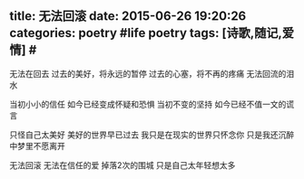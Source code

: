 title: 无法回滚
date: 2015-06-26 19:20:26
categories: poetry #life poetry
tags: [诗歌,随记,爱情]  # <!--more-->
---

无法在回去
过去的美好，将永远的暂停
过去的心塞，将不再的疼痛
无法回流的泪水

<!--more-->

当初小小的信任
如今已经变成怀疑和恐惧
当初不变的坚持
如今已经不值一文的谎言


只怪自己太美好
美好的世界早已过去
我只是在现实的世界只怀念你
只是我还沉醉中梦里不愿离开


无法回滚
无法在信任的爱
掉落2次的围城
只是自己太年轻想太多
